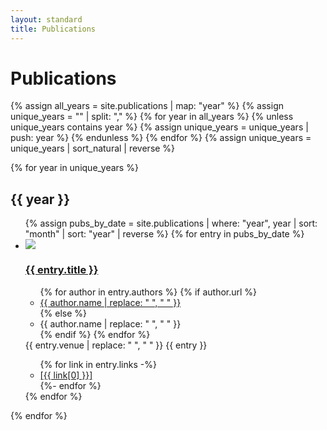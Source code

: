 ```yaml
---
layout: standard
title: Publications
---
```


<link rel="stylesheet" href="{{ "publications.css" | relative_url }}">
<h1>Publications</h1>

{% assign all_years = site.publications | map: "year" %}
{% assign unique_years = "" | split: "," %}
{% for year in all_years %}
  {% unless unique_years contains year %}
    {% assign unique_years = unique_years | push: year %}
  {% endunless %}
{% endfor %}
{% assign unique_years = unique_years | sort_natural | reverse %}

{% for year in unique_years %}
  <h2>{{ year }}</h2>
  <ul class="publication-list">
    {% assign pubs_by_date = site.publications | where: "year", year | sort: "month" | sort: "year" | reverse %}
    {% for entry in pubs_by_date %}
    <li class="publication-item">
      <img class="publication-image" src="{{ entry.image }}"/>
      <div class="publication-info">
        <h3 class="publication-title"><a href="{{ entry.url }}">{{ entry.title }}</a></h3>
        <ul class="publication-author-list">
        {% for author in entry.authors %}
          {% if author.url %}
          <li class="publication-author{% if author.name == site.author %} publication-author-me{% endif %}"><a href="{{ author.url }}">{{ author.name | replace: " ", "&nbsp;" }}</a></li>
          {% else %}
          <li class="publication-author{% if author.name == site.author %} publication-author-me{% endif %}">{{ author.name | replace: " ", "&nbsp;" }}</li>
          {% endif %}
        {% endfor %}
        </ul>
        <span class="publication-venue">{{ entry.venue | replace: " ", "&nbsp;" }}</span>
        <span class="publication-desc">{{ entry }}</span>
        <ul class="publication-link-list">
        {% for link in entry.links -%}
          <li class="publication-link"><a href="{{ link[1] }}">[{{ link[0] }}]</a> </li>
        {%- endfor %}
        </ul>
      </div>
    </li>
    {% endfor %}
  </ul>
{% endfor %}
